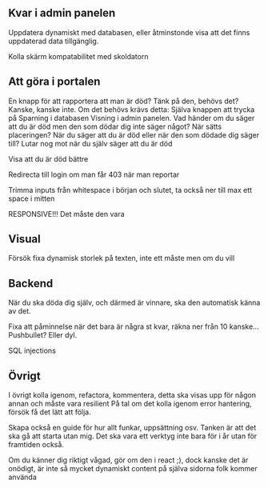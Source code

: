 ## Kvar i admin panelen
Uppdatera dynamiskt med databasen, eller åtminstonde visa att det finns uppdaterad data tillgänglig.

Kolla skärm kompatabilitet med skoldatorn


## Att göra i portalen
En knapp för att rapportera att man är död? Tänk på den, behövs det? Kanske, kanske inte. Om det behövs krävs detta:
Själva knappen att trycka på
Sparning i databasen
Visning i admin panelen.
Vad händer om du säger att du är död men den som dödar dig inte säger något?
När sätts placeringen? När du säger att du är död eller när den som dödade dig säger till? Lutar nog mot när du själv säger att du är död

Visa att du är död bättre

Redirecta till login om man får 403 när man reportar

Trimma inputs från whitespace i början och slutet, ta också ner till max ett space i mitten

RESPONSIVE!!! Det måste den vara


## Visual
Försök fixa dynamisk storlek på texten, inte ett måste men om du vill



## Backend
När du ska döda dig själv, och därmed är vinnare, ska den automatisk känna av det.

Fixa att påminnelse när det bara är några st kvar, räkna ner från 10 kanske...
Pushbullet? Eller dyl.

SQL injections


## Övrigt
I övrigt  kolla igenom, refactora, kommentera, detta ska visas upp för någon annan och måste vara resilient
På tal om det kolla igenom error hantering, försök få det lätt att följa.

Skapa också en guide för hur allt funkar, uppsättning osv. Tanken är att det ska gå att starta utan mig. Det ska vara ett verktyg inte bara för i år utan för framtiden också.


Om du känner dig riktigt vågad, gör om den i react ;), dock kanske det är onödigt, är inte så mycket dynamiskt content på själva sidorna folk kommer använda 
